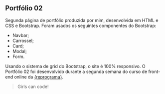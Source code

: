 ## Portfólio 02

Segunda página de portfólio produzida por mim, desenvolvida em HTML e CSS e Bootstrap.
Foram usados os seguintes componentes do Bootstrap:

* Navbar;
* Carrossel;
* Card;
* Modal;
* Form.

Usando o sistema de grid do Bootstrap, o site é 100% responsivo.
O Portfólio 02 foi desenvolvido durante a segunda semana do curso de front-end online da [{reprograma}](https://reprograma.com.br/).

> Girls can code!
